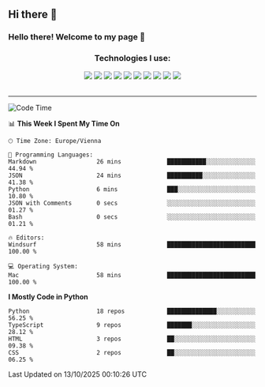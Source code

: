 ## Hi there 👋

<!--
**zaharenok/zaharenok** is a ✨ _special_ ✨ repository because its `README.md` (this file) appears on your GitHub profile.

Here are some ideas to get you started:

- 🔭 I’m currently working on ...
- 🌱 I’m currently learning ...
- 👯 I’m looking to collaborate on ...
- 🤔 I’m looking for help with ...
- 💬 Ask me about ...
- 📫 How to reach me: ...
- 😄 Pronouns: ...
- ⚡ Fun fact: ...
-->

### Hello there! Welcome to my page 👋

<div align="center">
    <h3 align="center">Technologies I use:</h3>
    <div display="flex">
        <img src="https://img.shields.io/badge/Git-F05032?style=for-the-badge&logo=Git&logoColor=white"/>
        <img src="https://img.shields.io/badge/JavaScript-F7DF1E?style=for-the-badge&logo=JavaScript&logoColor=black"/>
        <img src="https://img.shields.io/badge/Python-3776AB?style=for-the-badge&logo=Python&logoColor=white"/>
        <img src="https://img.shields.io/badge/React-20232A?style=for-the-badge&logo=react&logoColor=61DAFB"/>
        <img src="https://img.shields.io/badge/Node.js-6DA55F?style=for-the-badge&logo=node.js&logoColor=white"/>
        <img src="https://img.shields.io/badge/TypeScript-3178C6?style=for-the-badge&logo=TypeScript&logoColor=white"/>
        <img src="https://img.shields.io/badge/Docker-2496ED?style=for-the-badge&logo=Docker&logoColor=white"/>
        <img src="https://img.shields.io/badge/MongoDB-4EA94B?style=for-the-badge&logo=mongodb&logoColor=white"/>
        <img src="https://img.shields.io/badge/n8n-FF6D00?style=for-the-badge&logo=n8n&logoColor=white"/>
        <img src="https://img.shields.io/badge/Make.com-0059D9?style=for-the-badge&logo=make&logoColor=white"/>
        <!-- Add or remove badges as you wish -->
    </div>
</div>

<br/>
<hr/>

<p align="center">
 
<!--START_SECTION:waka-->
![Code Time](http://img.shields.io/badge/Code%20Time-75%20hrs%2012%20mins-blue)

📊 **This Week I Spent My Time On** 

```text
🕑︎ Time Zone: Europe/Vienna

💬 Programming Languages: 
Markdown                 26 mins             ███████████░░░░░░░░░░░░░░   44.94 % 
JSON                     24 mins             ██████████░░░░░░░░░░░░░░░   41.38 % 
Python                   6 mins              ███░░░░░░░░░░░░░░░░░░░░░░   10.80 % 
JSON with Comments       0 secs              ░░░░░░░░░░░░░░░░░░░░░░░░░   01.27 % 
Bash                     0 secs              ░░░░░░░░░░░░░░░░░░░░░░░░░   01.21 % 

🔥 Editors: 
Windsurf                 58 mins             █████████████████████████   100.00 % 

💻 Operating System: 
Mac                      58 mins             █████████████████████████   100.00 % 
```

**I Mostly Code in Python** 

```text
Python                   18 repos            ██████████████░░░░░░░░░░░   56.25 % 
TypeScript               9 repos             ███████░░░░░░░░░░░░░░░░░░   28.12 % 
HTML                     3 repos             ██░░░░░░░░░░░░░░░░░░░░░░░   09.38 % 
CSS                      2 repos             ██░░░░░░░░░░░░░░░░░░░░░░░   06.25 % 
```




 Last Updated on 13/10/2025 00:10:26 UTC
<!--END_SECTION:waka-->

</p>

